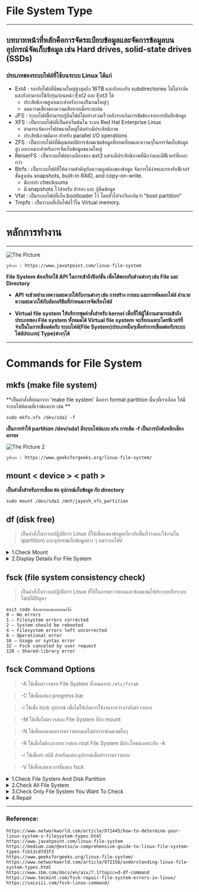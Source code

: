 File System Type
===
---

## บทบาทหน้าที่หลักคือการจัดระเบียบข้อมูลและจัดการข้อมูลบนอุปกรณ์จัดเก็บข้อมูล เช่น Hard drives, solid-state drives (SSDs)

### ประเภทของระบบไฟล์ที่ใช้บนระบบ Linux ได้แก่

- Ext4 : รองรับไฟล์ที่มีขนาดใหญ่สูงสุดถึง 16TB และยังรองรับ subdirectories ได้ไม่จำกัดและยังสามารถใช้กับรุ่นก่อนหน้า
  Ext2 และ Ext3 ได้
    - ประสิทธิภาพสูงเหมาะสำหรับงานปริมาณใหญ่ๆ
    - ลดความเสี่ยงของความเสียหายเมื่อระบบล่ม
- JFS : ระบบไฟล์ชี้สามารถกู้คืนไฟล์ได้อย่างรวดเร็วหลังจากเกิดการขัดข้องจากการบันทึกข้อมูล
- XFS : เป็นระบบไฟล์ที่เป็นค่าเริ่มต้นใน ระบบ Red Hat Enterprise Linux
    - สามารถจัดการไฟล์ขนาดใหญ่ได้อย่างมีประสิทธิภาพ
    - ประสิทธิภาพดีมาก สำหรับ parallel I/O operations
- ZFS : เป็นระบบไฟล์ที่มีคุณสมบัติการซ่อมแซมข้อมูลที่ยอดเยี่ยมและความจุในการจัดเก็บข้อมูลสูง
  และเหมาะสำหรับการจัดเก็บข้อมูลขนาดใหญ่
- ReiserFS : เป็นระบบไฟล์ทางเลือกของ ext3 แต่จะมีประสิทธิภาพที่ดีกว่าและมีฟีเจอร์ที่เยอะกว่า
- Btrfs : เป็นระบบไฟล์ที่ให้ความสำคัญกับความถูกต้องของข้อมูล จัดการได้ง่ายและรองรับฟีเจอร์ขั้นสูงเช่น snapshots,
  built-in RAID, and copy-on-write.
    - มีการทำ checksums
    - มี snapshots ไว้สำหรับ สำรอง และ กู้คืนข้อมูล
- Vfat : เป็นระบบไฟล์ที่เก็บ bootloader ไว้ โดยทั่วไปจะเรียกกันว่า "boot partition"
- Tmpfs : เป็นระบบที่เก็บไฟล์ไว้ใน Virtual memory.

---
หลักการทำงาน
===
---
![The Picture](/assets/img/78%20File%20System%20Type/linux-file-system.png)

    รูปจาก : https://www.javatpoint.com/linux-file-system 

**File System ต้องเรียกใช้ API ในการเข้าถึงฟังก์ชั่น เพื่อโต้ตอบกับส่วนต่างๆ เช่น File และ Directory**

- **API จะช่วยอำนวยความสะดวกให้กับงานต่างๆ เช่น การสร้าง การลบ และการคัดลอกไฟล์
  อำนวยความสะดวกให้กับอัลกอริธึมที่กำหนดการจัดเรียงไฟล์**

- **Virtual file system ให้บริการชุดคำสั่งสำหรับ kernel เพื่อที่ให้ผู้ใช้งานสามารถเข้าถึง ประเภทของ File system
  ทั้งหมดได้
  Virtual file system
  จะเรียกเฉพาะไดรฟ์เวอร์ที่จำเป็นในการเชื่อมต่อกับ ระบบไฟล์(File System)ประเภทนั้นๆเพื่อทำการเชื่อมต่อกับระบบไฟล์ประเภท(
  Type)ต่างๆได้**

---

# Commands for File System

## mkfs (make file system)

**เป็นคำสั่งที่ย่อมาจาก 'make file system' คือการ format partition นั้นๆที่เราเลือก ให้มี ระบบไฟล์ตามที่เราต้องการ เช่น
**

```sudo mkfs.xfs /dev/sda1 -f```

**เป็นการทำให้ partition /dev/sda1 มีระบบไฟล์แบบ xfs การเติม -f เป็นการบังคับหลีกเลี่ยง error**

![The Picture 2](/assets/img/xfs.png)

    รูปจาก : https://www.geeksforgeeks.org/linux-file-system/

## mount < device > < path >

**เป็นคำสั่งสำหรับการเชื่อม ต่อ อุปกรณ์เก็บข้อมูล กับ directory**

```sudo mount /dev/sda1 /mnt/jayesh_xfs_partition```

## df (disk free)

> เป็นคำสั่งในระบบปฏิบัติการ Linux ที่ใช้เพื่อแสดงข้อมูลเกี่ยวกับพื้นที่ว่างและใช้งานใน (partition)
> และอุปกรณ์เก็บข้อมูลต่าง ๆ บนระบบไฟล์



<details>

<summary>  1.Check Mount  </summary>

สามารถใช้ `df -h` เพื่อตรวจสอบการ mount ได้

![The Picture 3](/assets/img/xfs2.png)

    รูปจาก : https://www.geeksforgeeks.org/linux-file-system/

</details>

<details>

<summary>2.Display Details For File System</summary>

สามารถใช้ `df -Th` เพื่อแสดงผลข้อมูลต่างๆได้ดังนี้

```
Filesystem     Type      Size  Used Avail Use% Mounted on 
devtmpfs       devtmpfs  4.0M     0  4.0M   0% /dev 
tmpfs          tmpfs     1.9G     0  1.9G   0% /dev/shm 
tmpfs          tmpfs     756M  1.6M  754M   1% /run
/dev/sda3      btrfs      14G  4.3G  8.5G  34% / 
tmpfs          tmpfs     1.9G   16K  1.9G   1% /tmp 
/dev/sda3      btrfs      14G  4.3G  8.5G  34% /home 
/dev/sda2      ext4      974M  297M  610M  33% /boot 
/dev/sda1      vfat      599M   18M  582M   3% /boot/efi
tmpfs          tmpfs     378M  124K  378M   1% /run/user/1000 
```

</details>

## fsck (file system consistency check)

> เป็นคำสั่งในระบบปฏิบัติการ Linux ที่ใช้ในการตรวจสอบและซ่อมแซมไฟล์ระบบหรือระบบไฟล์ที่มีปัญหา

```
exit code ที่สามารถแสดงออกมาได้
0 – No errors
1 – Filesystem errors corrected
2 – System should be rebooted
4 – Filesystem errors left uncorrected
8 – Operational error
16 – Usage or syntax error
32 – Fsck canceled by user request
128 – Shared-library error
```

## fsck Command Options

> -A ใช้เพื่อตรวจสอบ File System ทั้งหมดจาก `/etc/fstab`

> -C ใช้เพื่อแสดง progress bar

> -l ใช้เพื่อ lock อุปกรณ์ เพื่อไม่ให้เกิดการใช้งานระหว่างกำลังตรวจสอบ

> -M ใช้เพื่อไม่ตรวจสอบ File System ที่ทำ mount

> -N ใช้เพื่อแสดงผลการตรวจสอบแต่ไม่ทำการซ่อมแซมใดๆ

> -R ใช้เมื่อไม่ต้องการตรวจสอบ root File System มีประโยชน์เฉพาะกับ -A

> -r ใช้เพื่อทำ สถิติ สำหรับแต่ละอุปกรณ์เมื่อทำการตรวจสอบ

> -V ใช้เพื่อแสดงเวอร์ชั่นของ fsck



<details>

<summary>1.Check File System And Disk Partition</summary>

สามารถใช้ `fsck < path >` เพื่อเช็คได้ จะแสดงผลลัพธ์ ดังนี้

```
$ fsck /dev/sda6
fsck from util-linux 2.20.1
e2fsck 1.42 (29-Nov-2011)
/dev/sda6: clean, 95/2240224 files, 3793506/4476416 blocks
```

เมื่อพบ error

```
$ fsck /dev/sda2
fsck from util-linux 2.20.1
fsck: fsck.ntfs: not found
fsck: error 2 while executing fsck.ntfs for /dev/sda2
```

</details>

<details>

<summary>2.Check All File System</summary>

สามารถใช้ `option -A` เพื่อเช็ค file system ภายใต้ `/etc/fstab` ทั้งหมดได้

```
$ fsck -AR -y
fsck from util-linux 2.20.1
e2fsck 1.42 (29-Nov-2011)
/dev/sda6: clean, 95/2240224 files, 3793506/4476416 blocks
dosfsck 3.0.12, 29 Oct 2011, FAT32, LFN
/dev/sda7: 8 files, 50/1463400 clusters
```

</details>

<details>

<summary>3.Check Only File System You Want To Check</summary>

สามารถใช้ `option -t` ในการแสดง File System Type ที่เราต้องการได้

```
$ fsck -AR -t ext2 -y
fsck from util-linux 2.20.1
e2fsck 1.42 (29-Nov-2011)
/dev/sda6: clean, 11/2240224 files, 70327/4476416 blocks
```

</details>

<details>

<summary>4.Repair</summary>

เมื่อพบเจอ error หลังจากทำการตรวจสอบสามารถแก้ไขได้ด้วยการ ใช้ `option -y`

```
$ fsck -y /dev/sda6
fsck from util-linux 2.20.1
e2fsck 1.42 (29-Nov-2011)
/dev/sda6 contains a file system with errors, check forced.
Pass 1: Checking inodes, blocks, and sizes
Inode 2060353 is a unknown file type with mode 0137642 but it looks 
like it is really a directory.
Fix? yes

Pass 2: Checking directory structure
Entry 'test' in / (2) has deleted/unused inode 49059.  Clear? yes

Pass 3: Checking directory connectivity
Pass 4: Checking reference counts
Pass 5: Checking group summary information

/dev/sda6: ***** FILE SYSTEM WAS MODIFIED *****
/dev/sda6: 96/2240224 files (7.3% non-contiguous), 3793508/4476416 blocks
```

</details>


---

### Reference:

    https://www.networkworld.com/article/972445/how-to-determine-your-linux-system-s-filesystem-types.html
    https://www.javatpoint.com/linux-file-system
    https://medium.com/@extio/a-comprehensive-guide-to-linux-file-system-types-fcb13cd7d3f3
    https://www.geeksforgeeks.org/linux-file-system/
    https://www.networkworld.com/article/972156/understanding-linux-file-system-types.html
    https://www.ibm.com/docs/en/aix/7.1?topic=d-df-command
    https://www.tecmint.com/fsck-repair-file-system-errors-in-linux/
    https://saixiii.com/fsck-linux-command/



